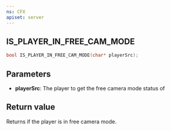 ```yaml
---
ns: CFX
apiset: server
---
```


## IS_PLAYER_IN_FREE_CAM_MODE

```c
bool IS_PLAYER_IN_FREE_CAM_MODE(char* playerSrc);
```

## Parameters
* **playerSrc**: The player to get the free camera mode status of

## Return value
Returns if the player is in free camera mode.
